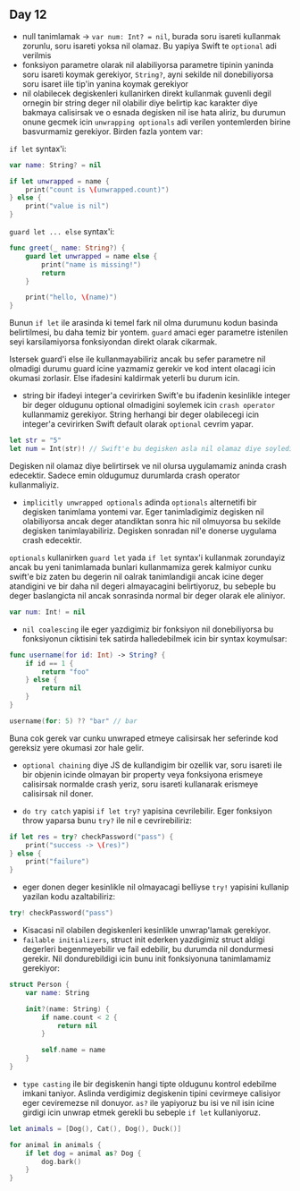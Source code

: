 ## Day 12

- null tanimlamak -> `var num: Int? = nil`, burada soru isareti kullanmak zorunlu, soru isareti yoksa nil olamaz. Bu yapiya Swift te `optional` adi verilmis
- fonksiyon parametre olarak nil alabiliyorsa parametre tipinin yaninda soru isareti koymak gerekiyor, `String?`, ayni sekilde nil donebiliyorsa soru isaret iile tip'in yanina koymak gerekiyor
- nil olabilecek degiskenleri kullanirken direkt kullanmak guvenli degil ornegin bir string deger nil olabilir diye belirtip kac karakter diye bakmaya calisirsak ve o esnada degisken nil ise hata aliriz, bu durumun onune gecmek icin `unwrapping optionals` adi verilen yontemlerden birine basvurmamiz gerekiyor. Birden fazla yontem var:

`if let` syntax'i:

```swift
var name: String? = nil

if let unwrapped = name {
    print("count is \(unwrapped.count)")
} else {
    print("value is nil")
}
```

`guard let ... else` syntax'i:

```swift
func greet(_ name: String?) {
    guard let unwrapped = name else {
        print("name is missing!")
        return
    }

    print("hello, \(name)")
}
```

Bunun `if let` ile arasinda ki temel fark nil olma durumunu kodun basinda belirtilmesi, bu daha temiz bir yontem. `guard` amaci eger parametre istenilen seyi karsilamiyorsa fonksiyondan direkt olarak cikarmak.

Istersek guard'i else ile kullanmayabiliriz ancak bu sefer parametre nil olmadigi durumu guard icine yazmamiz gerekir ve kod intent olacagi icin okumasi zorlasir. Else ifadesini kaldirmak yeterli bu durum icin.

- string bir ifadeyi integer'a cevirirken Swift'e bu ifadenin kesinlikle integer bir deger oldugunu optional olmadigini soylemek icin `crash operator` kullanmamiz gerekiyor. String herhangi bir deger olabilecegi icin integer'a cevirirken Swift default olarak `optional` cevrim yapar.

```swift
let str = "5"
let num = Int(str)! // Swift'e bu degisken asla nil olamaz diye soyledik
```

Degisken nil olamaz diye belirtirsek ve nil olursa uygulamamiz aninda crash edecektir. Sadece emin oldugumuz durumlarda crash operator kullanmaliyiz.

- `implicitly unwrapped optionals` adinda `optionals` alternetifi bir degisken tanimlama yontemi var. Eger tanimladigimiz degisken nil olabiliyorsa ancak deger atandiktan sonra hic nil olmuyorsa bu sekilde degisken tanimlayabiliriz. Degisken sonradan nil'e donerse uygulama crash edecektir.

`optionals` kullanirken `guard let` yada `if let` syntax'i kullanmak zorundayiz ancak bu yeni tanimlamada bunlari kullanmamiza gerek kalmiyor cunku swift'e biz zaten bu degerin nil oalrak tanimlandigii ancak icine deger atandigini ve bir daha nil degeri almayacagini belirtiyoruz, bu sebeple bu deger baslangicta nil ancak sonrasinda normal bir deger olarak ele aliniyor.

```swift
var num: Int! = nil
```

- `nil coalescing` ile eger yazdigimiz bir fonksiyon nil donebiliyorsa bu fonksiyonun ciktisini tek satirda halledebilmek icin bir syntax koymulsar:

```swift
func username(for id: Int) -> String? {
    if id == 1 {
        return "foo"
    } else {
        return nil
    }
}

username(for: 5) ?? "bar" // bar
```

Buna cok gerek var cunku unwraped etmeye calisirsak her seferinde kod gereksiz yere okumasi zor hale gelir.

- `optional chaining` diye JS de kullandigim bir ozellik var, soru isareti ile bir objenin icinde olmayan bir property veya fonksiyona erismeye calisirsak normalde crash yeriz, soru isareti kullanarak erismeye calisirsak nil doner.

- `do try catch` yapisi `if let try?` yapisina cevrilebilir. Eger fonksiyon throw yaparsa bunu `try?` ile nil e cevrirebiliriz:

```swift
if let res = try? checkPassword("pass") {
    print("success -> \(res)")
} else {
    print("failure")
}
```

- eger donen deger kesinlikle nil olmayacagi belliyse `try!` yapisini kullanip yazilan kodu azaltabiliriz:

```swift
try! checkPassword("pass")
```

- Kisacasi nil olabilen degiskenleri kesinlikle unwrap'lamak gerekiyor.
- `failable initializers`, struct init ederken yazdigimiz struct aldigi degerleri begenmeyebilir ve fail edebilir, bu durumda nil dondurmesi gerekir. Nil dondurebildigi icin bunu init fonksiyonuna tanimlamamiz gerekiyor:

```swift
struct Person {
    var name: String

    init?(name: String) {
        if name.count < 2 {
            return nil
        }

        self.name = name
    }
}
```

- `type casting` ile bir degiskenin hangi tipte oldugunu kontrol edebilme imkani taniyor. Aslinda verdigimiz degiskenin tipini cevirmeye calisiyor eger ceviremezse nil donuyor. `as?` ile yapiyoruz bu isi ve nil isin icine girdigi icin unwrap etmek gerekli bu sebeple `if let` kullaniyoruz.

```swift
let animals = [Dog(), Cat(), Dog(), Duck()]

for animal in animals {
    if let dog = animal as? Dog {
        dog.bark()
    }
}
```